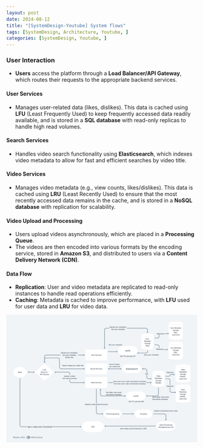 ```yaml
---
layout: post
date: 2024-08-12
title: "[SystemDesign-Youtube] System flows"
tags: [SystemDesign, Architecture, Youtube, ]
categories: [SystemDesign, Youtube, ]
---
```



### **User Interaction**

- **Users** access the platform through a **Load Balancer/API Gateway**, which routes their requests to the appropriate backend services.

#### **User Services**

- Manages user-related data (likes, dislikes). This data is cached using **LFU** (Least Frequently Used) to keep frequently accessed data readily available, and is stored in a **SQL database** with read-only replicas to handle high read volumes.

#### **Search Services**

- Handles video search functionality using **Elasticsearch**, which indexes video metadata to allow for fast and efficient searches by video title.

#### **Video Services**

- Manages video metadata (e.g., view counts, likes/dislikes). This data is cached using **LRU** (Least Recently Used) to ensure that the most recently accessed data remains in the cache, and is stored in a **NoSQL database** with replication for scalability.

#### **Video Upload and Processing**

- Users upload videos asynchronously, which are placed in a **Processing Queue**.
- The videos are then encoded into various formats by the encoding service, stored in **Amazon S3**, and distributed to users via a **Content Delivery Network (CDN)**.

#### **Data Flow**

- **Replication**: User and video metadata are replicated to read-only instances to handle read operations efficiently.
- **Caching**: Metadata is cached to improve performance, with **LFU** used for user data and **LRU** for video data.

![0](/assets/img/2024-08-12-[SystemDesign-Youtube]-System-flows.md/0.png)

